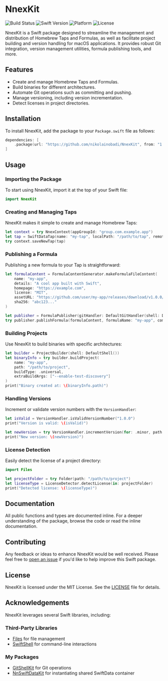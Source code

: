 # NnexKit

![Build Status](https://github.com/nikolainobadi/NnexKit/actions/workflows/ci.yml/badge.svg)
![Swift Version](https://badgen.net/badge/swift/6.0%2B/purple)
![Platform](https://img.shields.io/badge/platform-macOS%2014-blue)
![License](https://img.shields.io/badge/license-MIT-lightgray)


NnexKit is a Swift package designed to streamline the management and distribution of Homebrew Taps and Formulas, as well as facilitate project building and version handling for macOS applications. It provides robust Git integration, version management utilities, formula publishing tools, and more.

## Features
- Create and manage Homebrew Taps and Formulas.
- Build binaries for different architectures.
- Automate Git operations such as committing and pushing.
- Manage versioning, including version incrementation.
- Detect licenses in project directories.

## Installation

To install NnexKit, add the package to your `Package.swift` file as follows:

```swift
dependencies: [
    .package(url: "https://github.com/nikolainobadi/NnexKit", from: "1.0.0")
]
```

## Usage

### Importing the Package
To start using NnexKit, import it at the top of your Swift file:

```swift
import NnexKit
```

### Creating and Managing Taps
NnexKit makes it simple to create and manage Homebrew Taps:

```swift
let context = try NnexContext(appGroupId: "group.com.example.app")
let tap = SwiftDataTap(name: "my-tap", localPath: "/path/to/tap", remotePath: "https://github.com/user/my-tap")
try context.saveNewTap(tap)
```

### Publishing a Formula
Publishing a new formula to your Tap is straightforward:

```swift
let formulaContent = FormulaContentGenerator.makeFormulaFileContent(
    name: "my-app",
    details: "A cool app built with Swift",
    homepage: "https://example.com",
    license: "MIT",
    assetURL: "https://github.com/user/my-app/releases/download/v1.0.0/my-app.zip",
    sha256: "abc123..."
)

let publisher = FormulaPublisher(gitHandler: DefaultGitHandler(shell: DefaultShell()))
try publisher.publishFormula(formulaContent, formulaName: "my-app", commitMessage: "Add my-app formula", tapFolderPath: "/path/to/tap")
```

### Building Projects
Use NnexKit to build binaries with specific architectures:

```swift
let builder = ProjectBuilder(shell: DefaultShell())
let binaryInfo = try builder.buildProject(
    name: "my-app",
    path: "/path/to/project",
    buildType: .universal,
    extraBuildArgs: ["--enable-test-discovery"]
)
print("Binary created at: \(binaryInfo.path)")
```

### Handling Versions
Increment or validate version numbers with the `VersionHandler`:

```swift
let isValid = VersionHandler.isValidVersionNumber("1.0.0")
print("Version is valid: \(isValid)")

let newVersion = try VersionHandler.incrementVersion(for: .minor, path: "/path/to/project", previousVersion: "1.0.0")
print("New version: \(newVersion)")
```

### License Detection
Easily detect the license of a project directory:

```swift
import Files

let projectFolder = try Folder(path: "/path/to/project")
let licenseType = LicenseDetector.detectLicense(in: projectFolder)
print("Detected license: \(licenseType)")
```

## Documentation
All public functions and types are documented inline. For a deeper understanding of the package, browse the code or read the inline documentation.

## Contributing
Any feedback or ideas to enhance NnexKit would be well received. Please feel free to [open an issue](https://github.com/nikolainobadi/NnexKit/issues/new) if you'd like to help improve this Swift package.

## License
NnexKit is licensed under the MIT License. See the [LICENSE](LICENSE) file for details.

## Acknowledgements
NnexKit leverages several Swift libraries, including:

### Third-Party Libraries
- [Files](https://github.com/JohnSundell/Files) for file management
- [SwiftShell](https://github.com/kareman/SwiftShell) for command-line interactions    

### My Packages
- [GitShellKit](https://github.com/nikolainobadi/NnGitKit) for Git operations  
- [NnSwiftDataKit](https://github.com/nikolainobadi/NnSwiftDataKit) for instantiating shared SwiftData container


